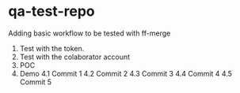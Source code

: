 # qa-test-repo

Adding basic workflow to be tested with ff-merge

1. Test with the token.
2. Test with the colaborator account
3. POC
4. Demo
    4.1 Commit 1
    4.2 Commit 2
    4.3 Commit 3
    4.4 Commit 4
    4.5 Commit 5
